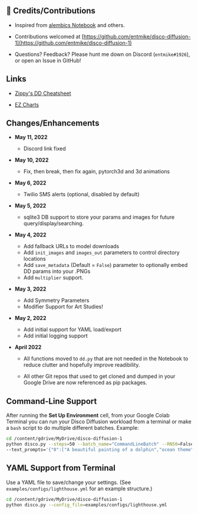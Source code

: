 ## 🙏 Credits/Contributions
- Inspired from [alembics Notebook](https://colab.research.google.com/github/alembics/disco-diffusion/blob/main/Disco_Diffusion.ipynb) and others.

- Contributions welcomed at [https://github.com/entmike/disco-diffusion-1](https://github.com/entmike/disco-diffusion-1)

- Questions?  Feedback?  Please hunt me down on Discord (`entmike#1926`), or open an Issue in GitHub!

## Links
- [Zippy's DD Cheatsheet](https://docs.google.com/document/d/1l8s7uS2dGqjztYSjPpzlmXLjl5PM3IGkRWI3IiCuK7g)

- [EZ Charts](https://docs.google.com/document/d/1ORymHm0Te18qKiHnhcdgGp-WSt8ZkLZvow3raiu2DVU)


## Changes/Enhancements

- **May 11, 2022**
  - Discord link fixed
- **May 10, 2022**
  - Fix, then break, then fix again, pytorch3d and 3d animations
- **May 6, 2022**
  - Twilio SMS alerts (optional, disabled by default)
- **May 5, 2022**
  - sqlite3 DB support to store your params and images for future query/display/searching.
- **May 4, 2022**
  - Add fallback URLs to model downloads
  - Add `init_images` and `images_out` parameters to control directory locations
  - Add `save_metadata` (Default = `False`) parameter to optionally embed DD params into your .PNGs
  - Add `multiplier` support.
- **May 3, 2022**
  - Add Symmetry Parameters
  - Modifier Support for Art Studies!
- **May 2, 2022**
  - Add initial support for YAML load/export
  - Add initial logging support

- **April 2022**
  - All functions moved to `dd.py` that are not needed in the Notebook to reduce clutter and hopefully improve readibility.

  - All other Git repos that used to get cloned and dumped in your Google Drive are now referenced as pip packages.

## Command-Line Support

  After running the **Set Up Environment** cell, from your Google Colab Terminal you can run your Disco Diffusion workload from a terminal or make a `bash` script to do multiple different batches.  Example:

  ```bash
  cd /content/gdrive/MyDrive/disco-diffusion-1
  python disco.py --steps=50 --batch_name="CommandLineBatch" --RN50=False \
  --text_prompts='{"0":["A beautiful painting of a dolphin","ocean theme"]}'
  ```
## YAML Support from Terminal

  Use a YAML file to save/change your settings.  (See `examples/configs/lighthouse.yml` for an example structure.)
   ```bash
   cd /content/gdrive/MyDrive/disco-diffusion-1
   python disco.py --config_file=examples/configs/lighthouse.yml
   ```